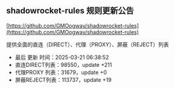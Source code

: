 ## shadowrocket-rules 规则更新公告

[https://github.com/GMOogway/shadowrocket-rules](https://github.com/GMOogway/shadowrocket-rules)

提供全面的直连（DIRECT）、代理（PROXY）、屏蔽（REJECT）列表
- 最后 更新 时间：2025-03-21 06:38:52
- 直连DIRECT列表：98550，update +211
- 代理PROXY 列表：31679，update +0
- 屏蔽REJECT列表：113737，update +19